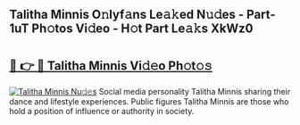 ## Talitha Minnis O𝚗lyf𝚊ns Le𝚊𝚔ed N𝚞𝚍es - Part-1uT Ph𝚘tos Vi𝚍eo - H𝚘t Part Le𝚊𝚔s XkWz0

# <h2><a href="http://hf2k8q.feru.top/?c=Talitha+Minnis">🔗 👉 🔴 Talitha Minnis Vi𝚍𝚎o Ph𝚘t𝚘𝚜</a></h2>

[![Talitha Minnis Nu𝚍𝚎s](https://i.imgur.com/0TWrTi3.gif)](http://hf2k8q.feru.top/?c=Talitha+Minnis)
Social media personality Talitha Minnis sharing their dance and lifestyle experiences. Public figures Talitha Minnis are those who hold a position of influence or authority in society. 
